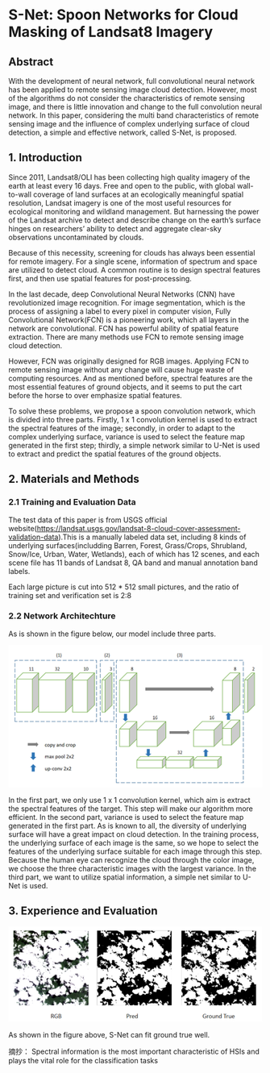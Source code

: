 # S-Net: Spoon Networks for Cloud Masking of Landsat8 Imagery

## Abstract

With the development of neural network, full convolutional neural network has been applied to remote sensing image cloud detection. However, most of the algorithms do not consider the characteristics of remote sensing image, and there is little innovation and change to the full convolution neural network. In this paper, considering the multi band characteristics of remote sensing image and the influence of complex underlying surface of cloud detection, a simple and effective network, called S-Net, is proposed.

## 1. Introduction

Since 2011, Landsat8/OLI has been collecting high quality imagery of the earth at least every 16 days. Free and open to the public, with global wall-to-wall coverage of land surfaces at an ecologically meaningful spatial resolution, Landsat imagery is one of the most useful resources for ecological monitoring and wildland management. But harnessing the power of the Landsat archive to detect and describe change on the earth’s surface hinges on researchers’ ability to detect and aggregate clear-sky observations uncontaminated by clouds.

Because of this necessity, screening for clouds has always been essential for remote imagery. For a single scene, information of spectrum and space are utilized to detect cloud. A common routine is to design spectral features first, and then use spatial features for post-processing.

In the last decade, deep Convolutional Neural Networks (CNN) have revolutionized image recognition. For image segmentation, which is the process of assigning a label to every pixel in computer vision, Fully Convolutional Network(FCN) is a pioneering work, which all layers in the network are convolutional. FCN has powerful ability of spatial feature extraction. There are many methods use FCN to remote sensing image cloud detection.

However, FCN was originally designed for RGB images. Applying FCN to remote sensing image without any change will cause huge waste of computing resources. And as mentioned before, spectral features are the most essential features of ground objects, and it seems to put the cart before the horse to over emphasize spatial features.

To solve these problems, we propose a spoon convolution network, which is divided into three parts. Firstly, 1 x 1 convolution kernel is used to extract the spectral features of the image; secondly, in order to adapt to the complex underlying surface, variance is used to select the feature map generated in the first step; thirdly, a simple network similar to U-Net is used to extract and predict the spatial features of the ground objects.

## 2. Materials and Methods

### 2.1 Training and Evaluation Data

The test data of this paper is from USGS official website(<https://landsat.usgs.gov/landsat-8-cloud-cover-assessment-validation-data>).This is a manually labeled data set, including 8 kinds of underlying surfaces(includding Barren, Forest, Grass/Crops, Shrubland, Snow/Ice, Urban, Water, Wetlands), each of which has 12 scenes, and each scene file has 11 bands of Landsat 8, QA band and manual annotation band labels.

Each large picture is cut into 512 * 512 small pictures, and the ratio of training set and verification set is 2:8

### 2.2 Network Architechture

As is shown in the figure below, our model include three parts.

![img](./pic/3.png)

In the first part, we only use 1 x 1 convolution kernel, which aim is extract the spectral features of the target. This step will make our algorithm more efficient. In the second part, variance is used to select the feature map generated in the first part. As is known to all, the diversity of underlying surface will have a great impact on cloud detection. In the training process, the underlying surface of each image is the same, so we hope to select the features of the underlying surface suitable for each image through this step. Because the human eye can recognize the cloud through the color image, we choose the three characteristic images with the largest variance. In the third part, we want to utilize spatial information, a simple net similar to U-Net is used.

## 3. Experience and Evaluation

![img](./pic/7.png)

As shown in the figure above, S-Net can fit ground true well.

摘抄：
Spectral information is the most important characteristic of HSIs and plays the vital role for the classification tasks
